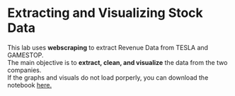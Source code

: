 # Extracting and Visualizing Stock Data
This lab uses **webscraping** to extract Revenue Data from TESLA and GAMESTOP.</br>
The main objective is to **extract, clean, and visualize** the data from the two companies. </br>
If the graphs and visuals do not load porperly, you can download the notebook [here.](https://jupyterlab-6-labs-prod-jupyterlab-us-east-0.labs.cognitiveclass.ai/user/melanielen/files/labs/PY0220EN/Extracting%20and%20Visualizing%20Stock%20Data.ipynb?_xsrf=2%7C06ef099a%7C45c3257f696e8f9b97247398f878ece9%7C1679181363) 
